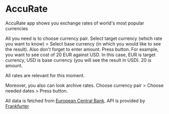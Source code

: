 # AccuRate
AccuRate app shows you exchange rates of world's most popular currencies

All you need is to choose currency pair. Select target currency (which rate you want to know) > Select base currency (in which you would like to see the result). Also don't forget to enter amount. Press button.
For example, you want to see cost of 20 EUR against USD. In this case, EUR is target currency, USD is base currency (you will see the result in USD). 20 is amount.

All rates are relevant for this moment.

Moreover, you also can look archive rates. Choose currency pair > Choose needed dates > Press button.

All data is fetched from [European Central Bank](https://www.ecb.europa.eu/stats/policy_and_exchange_rates/euro_reference_exchange_rates/html/index.en.html). API is provided by [Frankfurter](https://www.frankfurter.app/docs/)
